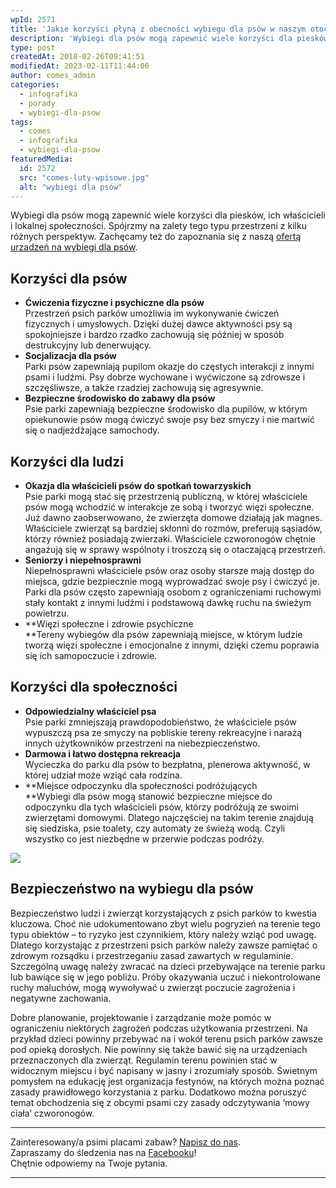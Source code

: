 ```yaml
---
wpId: 2571
title: 'Jakie korzyści płyną z obecności wybiegu dla psów w naszym otoczeniu?'
description: 'Wybiegi dla psów mogą zapewnić wiele korzyści dla piesków, ich właścicieli i lokalnej społeczności. Spójrzmy na zalety tego typu przestrzeni z kilku różnych perspektyw. Zachęcamy też do zapoznania się z naszą ofertą urzadzeń na wybiegi dla psów. Korzyści dla psów Korzyści dla ludzi Korzyści dla społeczności Bezpieczeństwo na wybiegu dla psów Bezpieczeństwo ludzi i zwierząt ...'
type: post
createdAt: 2018-02-26T09:41:51
modifiedAt: 2023-02-11T11:44:06
author: comes_admin
categories:
  - infografika
  - porady
  - wybiegi-dla-psow
tags:
  - comes
  - infografika
  - wybiegi-dla-psow
featuredMedia:
  id: 2572
  src: "comes-luty-wpisowe.jpg"
  alt: "wybiegi dla psów"
---
```



Wybiegi dla psów mogą zapewnić wiele korzyści dla piesków, ich właścicieli i lokalnej społeczności. Spójrzmy na zalety tego typu przestrzeni z kilku różnych perspektyw. Zachęcamy też do zapoznania się z naszą [ofertą urzadzeń na wybiegi dla psów](https://comes.pl/kategoria/wybiegi-dla-psow/).

## Korzyści dla psów

*   **Ćwiczenia fizyczne i psychiczne dla psów**  
    Przestrzeń psich parków umożliwia im wykonywanie ćwiczeń fizycznych i umysłowych. Dzięki dużej dawce aktywności psy są spokojniejsze i bardzo rzadko zachowują się później w sposób destrukcyjny lub denerwujący.
*   **Socjalizacja dla psów**  
    Parki psów zapewniają pupilom okazje do częstych interakcji z innymi psami i ludźmi. Psy dobrze wychowane i wyćwiczone są zdrowsze i szczęśliwsze, a także rzadziej zachowują się agresywnie.
*   **Bezpieczne środowisko do zabawy dla psów**  
    Psie parki zapewniają bezpieczne środowisko dla pupilów, w którym opiekunowie psów mogą ćwiczyć swoje psy bez smyczy i nie martwić się o nadjeżdżające samochody.

## Korzyści dla ludzi

*   **Okazja dla właścicieli psów do spotkań towarzyskich**  
    Psie parki mogą stać się przestrzenią publiczną, w której właściciele psów mogą wchodzić w interakcje ze sobą i tworzyć więzi społeczne. Już dawno zaobserwowano, że zwierzęta domowe działają jak magnes. Właściciele zwierząt są bardziej skłonni do rozmów, preferują sąsiadów, którzy również posiadają zwierzaki. Właściciele czworonogów chętnie angażują się w sprawy wspólnoty i troszczą się o otaczającą przestrzeń.
*   **Seniorzy i niepełnosprawni**  
    Niepełnosprawni właściciele psów oraz osoby starsze mają dostęp do miejsca, gdzie bezpiecznie mogą wyprowadzać swoje psy i ćwiczyć je. Parki dla psów często zapewniają osobom z ograniczeniami ruchowymi stały kontakt z innymi ludźmi i podstawową dawkę ruchu na świeżym powietrzu.
*   **Więzi społeczne i zdrowie psychiczne  
    **Tereny wybiegów dla psów zapewniają miejsce, w którym ludzie tworzą więzi społeczne i emocjonalne z innymi, dzięki czemu poprawia się ich samopoczucie i zdrowie.

## Korzyści dla społeczności

*   **Odpowiedzialny właściciel psa**  
    Psie parki zmniejszają prawdopodobieństwo, że właściciele psów wypuszczą psa ze smyczy na pobliskie tereny rekreacyjne i narażą innych użytkowników przestrzeni na niebezpieczeństwo. 
*   **Darmowa i łatwo dostępna rekreacja**  
    Wycieczka do parku dla psów to bezpłatna, plenerowa aktywność, w której udział może wziąć cała rodzina.
*   **Miejsce odpoczynku dla społeczności podróżujących  
    **Wybiegi dla psów mogą stanowić bezpieczne miejsce do odpoczynku dla tych właścicieli psów, którzy podróżują ze swoimi zwierzętami domowymi. Dlatego najczęściej na takim terenie znajdują się siedziska, psie toalety, czy automaty ze świeżą wodą. Czyli wszystko co jest niezbędne w przerwie podczas podróży.

![](@wp-content/uploads/architekci/2018/02/COMES-luty-2018.jpg)

## Bezpieczeństwo na wybiegu dla psów

Bezpieczeństwo ludzi i zwierząt korzystających z psich parków to kwestia kluczowa. Choć nie udokumentowano zbyt wielu pogryzień na terenie tego typu obiektów – to ryzyko jest czynnikiem, który należy wziąć pod uwagę. Dlatego korzystając z przestrzeni psich parków należy zawsze pamiętać o zdrowym rozsądku i przestrzeganiu zasad zawartych w regulaminie. Szczególną uwagę należy zwracać na dzieci przebywające na terenie parku lub bawiące się w jego pobliżu. Próby okazywania uczuć i niekontrolowane ruchy maluchów, mogą wywoływać u zwierząt poczucie zagrożenia i negatywne zachowania.

Dobre planowanie, projektowanie i zarządzanie może pomóc w ograniczeniu niektórych zagrożeń podczas użytkowania przestrzeni. Na przykład dzieci powinny przebywać na i wokół terenu psich parków zawsze pod opieką dorosłych. Nie powinny się także bawić się na urządzeniach przeznaczonych dla zwierząt. Regulamin terenu powinien stać w widocznym miejscu i być napisany w jasny i zrozumiały sposób. Świetnym pomysłem na edukację jest organizacja festynów, na których można poznać zasady prawidłowego korzystania z parku. Dodatkowo można poruszyć temat obchodzenia się z obcymi psami czy zasady odczytywania ‘mowy ciała’ czworonogów.

* * *

Zainteresowany/a psimi placami zabaw? [Napisz do nas](https://comes.pl/kontakt/).  
Zapraszamy do śledzenia nas na [Facebooku](https://www.facebook.com/pl.comes/)!  
Chętnie odpowiemy na Twoje pytania.

* * *